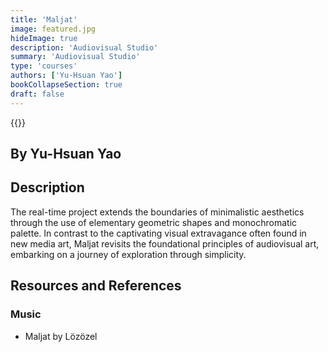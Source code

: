 ```yaml
---
title: 'Maljat'
image: featured.jpg
hideImage: true
description: 'Audiovisual Studio'
summary: 'Audiovisual Studio'
type: 'courses'
authors: ['Yu-Hsuan Yao']
bookCollapseSection: true
draft: false
---
```


{{<vimeo id="881225418" class="video">}}

## By Yu-Hsuan Yao

## Description

The real-time project extends the boundaries of minimalistic aesthetics through the use
of elementary geometric shapes and monochromatic palette. In contrast to the captivating visual extravagance often found in new media art, Maljat revisits the foundational principles of audiovisual art, embarking on a journey of exploration through simplicity.

## Resources and References

### Music

- Maljat by Lözözel
